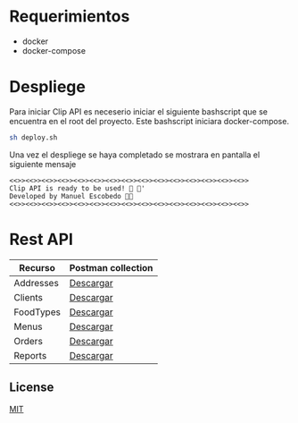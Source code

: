 # Requerimientos

- docker
- docker-compose

# Despliege

Para iniciar Clip API es neceserio iniciar el siguiente bashscript que se encuentra en el root del proyecto. Este bashscript iniciara docker-compose.

```bash
sh deploy.sh
```

Una vez el despliege se haya completado se mostrara en pantalla el siguiente mensaje

```
<<>><<>><<>><<>><<>><<>><<>><<>><<>><<>><<>><<>><<>><<>><<>>
Clip API is ready to be used! 🦄 🎉'
Developed by Manuel Escobedo 👨‍💻
<<>><<>><<>><<>><<>><<>><<>><<>><<>><<>><<>><<>><<>><<>><<>>
```

# Rest API

| Recurso | Postman collection |
| --- | --- |
| Addresses | [Descargar](https://drive.google.com/file/d/12a5wSD-odug17dURUUA69Pa57kW4-qL5/view?usp=sharing) |
| Clients | [Descargar](https://drive.google.com/file/d/1Yz2eac-tXZZqNoSE8_8Hjg2L7s7-5Scs/view?usp=sharing) |
| FoodTypes | [Descargar](https://drive.google.com/file/d/1tu6UK2-LFiuVdLZ0u55LbXElkljv_b5t/view?usp=sharing) |
| Menus | [Descargar](https://drive.google.com/file/d/1RYBaDKh2MXfUzhTN3uGMpQOBlHfeRBJ0/view?usp=sharing) |
| Orders | [Descargar](https://drive.google.com/file/d/15jAX9sXjwn360QD1oF4B0Jzdovik0miT/view?usp=sharing) |
| Reports | [Descargar](https://drive.google.com/file/d/1JUvipUP3r0RfgSY4TjUEZ51OfelmMDbr/view?usp=sharing) |



## License
[MIT](https://choosealicense.com/licenses/mit/)